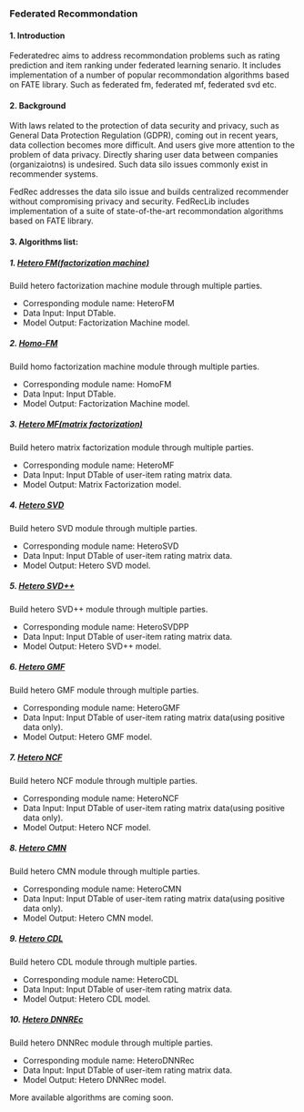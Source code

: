 ### Federated Recommondation

#### 1. Introduction

Federatedrec aims to address recommondation problems such as rating prediction and item ranking under federated learning senario. It includes implementation of a number of popular recommondation algorithms based on FATE library. Such as federated fm, federated mf, federated svd etc.

#### 2. Background

With laws related to the protection of data security and privacy, such as General Data Protection Regulation (GDPR), coming out in recent years, data collection becomes more difficult. And users give more attention to the problem of data privacy. Directly sharing user data between companies (organizaiotns) is undesired. Such data silo issues commonly exist in recommender systems.

FedRec addresses the data silo issue and builds centralized recommender without compromising privacy and security. FedRecLib includes implementation of a suite of state-of-the-art recommondation algorithms based on FATE library.

#### 3. Algorithms list:

##### 1. [Hetero FM(factorization machine)](./factorization_machine/README.md)
Build hetero factorization machine module through multiple parties.

- Corresponding module name: HeteroFM
- Data Input: Input DTable.
- Model Output: Factorization Machine model.

##### 2. [Homo-FM](./factorization_machine/README.md)
Build homo factorization machine module through multiple parties.

- Corresponding module name: HomoFM
- Data Input: Input DTable.
- Model Output: Factorization Machine model.

##### 3. [Hetero MF(matrix factorization)](./matrix_factorization/README.md)
Build hetero matrix factorization module through multiple parties.

- Corresponding module name: HeteroMF
- Data Input: Input DTable of user-item rating matrix data.
- Model Output: Matrix Factorization model.


##### 4. [Hetero SVD](./svd/README.md)
Build hetero SVD module through multiple parties.

- Corresponding module name: HeteroSVD
- Data Input: Input DTable of user-item rating matrix data.
- Model Output: Hetero SVD model.


##### 5. [Hetero SVD++](./svdpp/README.md)
Build hetero SVD++ module through multiple parties.

- Corresponding module name: HeteroSVDPP
- Data Input: Input DTable of user-item rating matrix data.
- Model Output: Hetero SVD++ model.

##### 6. [Hetero GMF](./general_mf/README.md)
Build hetero GMF module through multiple parties.

- Corresponding module name: HeteroGMF
- Data Input: Input DTable of user-item rating matrix data(using positive data only).
- Model Output: Hetero GMF model.

##### 7. [Hetero NCF](./neural_cf/README.md)
Build hetero NCF module through multiple parties.

- Corresponding module name: HeteroNCF
- Data Input: Input DTable of user-item rating matrix data(using positive data only).
- Model Output: Hetero NCF model.

##### 8. [Hetero CMN](./collaborative_memory/README.md)
Build hetero CMN module through multiple parties.

- Corresponding module name: HeteroCMN
- Data Input: Input DTable of user-item rating matrix data(using positive data only).
- Model Output: Hetero CMN model.

##### 9. [Hetero CDL](./collaborative_deeplearning/README.md)
Build hetero CDL module through multiple parties.

- Corresponding module name: HeteroCDL
- Data Input: Input DTable of user-item rating matrix data.
- Model Output: Hetero CDL model.

##### 10. [Hetero DNNREc](./dnn_rec/README.md)
Build hetero DNNRec module through multiple parties.

- Corresponding module name: HeteroDNNRec
- Data Input: Input DTable of user-item rating matrix data.
- Model Output: Hetero DNNRec model.

More available algorithms are coming soon.
